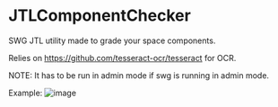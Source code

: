 # JTLComponentChecker

SWG JTL utility made to grade your space components.

Relies on https://github.com/tesseract-ocr/tesseract for OCR.

NOTE: It has to be run in admin mode if swg is running in admin mode. 

Example:
![image](https://user-images.githubusercontent.com/5999133/124677857-997b9680-dec1-11eb-9686-f06801b03111.png)
